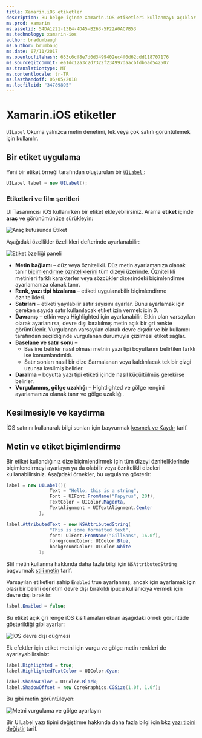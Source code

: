 ```yaml
---
title: Xamarin.iOS etiketler
description: Bu belge içinde Xamarin.iOS etiketleri kullanmayı açıklar. Etiketleri program aracılığıyla ve iOS Tasarımcısı ile nasıl oluşturulacağını açıklar.
ms.prod: xamarin
ms.assetid: 54DA1221-13E4-4D45-B263-5F22A0AC7B53
ms.technology: xamarin-ios
author: bradumbaugh
ms.author: brumbaug
ms.date: 07/11/2017
ms.openlocfilehash: 653c6cf8e7d0d3499402ec4f0d62cdd118707176
ms.sourcegitcommit: ea1dc12a3c2d7322f234997daacbfdb6ad542507
ms.translationtype: MT
ms.contentlocale: tr-TR
ms.lasthandoff: 06/05/2018
ms.locfileid: "34789895"
---
```

# <a name="labels-in-xamarinios"></a>Xamarin.iOS etiketler

`UILabel` Okuma yalnızca metin denetimi, tek veya çok satırlı görüntülemek için kullanılır. 

## <a name="implementing-a-label"></a>Bir etiket uygulama

Yeni bir etiket örneği tarafından oluşturulan bir [ `UILabel` ](https://developer.xamarin.com/api/type/UIKit.UILabel/):

```csharp
UILabel label = new UILabel();
```

### <a name="labels-and-storyboards"></a>Etiketleri ve film şeritleri

UI Tasarımcısı iOS kullanırken bir etiket ekleyebilirsiniz. Arama **etiket** içinde **araç** ve görünümünüze sürükleyin:

![Araç kutusunda Etiket](labels-images/image3.png)

Aşağıdaki özellikler özellikleri defterinde ayarlanabilir:

![Etiket özelliği paneli](labels-images/image2.png)

- **Metin bağlamı** – düz veya öznitelikli. Düz metin ayarlamanıza olanak tanır [biçimlendirme özniteliklerini](#Formatting_Text_and_Label) tüm dizeyi üzerinde. Öznitelikli metinleri farklı karakterler veya sözcükler dizesindeki biçimlendirme ayarlamanıza olanak tanır.
- **Renk, yazı tipi hizalama** – etiketi uygulanabilir biçimlendirme öznitelikleri.
- **Satırları** – etiketi yayılabilir satır sayısını ayarlar. Bunu ayarlamak için gereken sayıda satır kullanılacak etiket izin vermek için 0.
- **Davranış** – etkin veya Highlighted için ayarlanabilir. Etkin olan varsayılan olarak ayarlanırsa, devre dışı bırakılmış metin açık bir gri renkte görüntülenir. Vurgulanan varsayılan olarak devre dışıdır ve bir kullanıcı tarafından seçildiğinde vurgulanan durumuyla çizilmesi etiket sağlar.
- **Baselane ve satır sonu** – 
    - Basline belirler nasıl olması metnin yazı tipi boyutlarını belirtilen farklı ise konumlandırıldı.
    - Satır sonları nasıl bir dize Sarmalanan veya kaldırılacak tek bir çizgi uzunsa kesilmiş belirler.
- **Daralma** – boyutta yazı tipi etiketi içinde nasıl küçültülmüş gerekirse belirler.
- **Vurgulanmış, gölge uzaklığı** – Hightlighted ve gölge rengini ayarlamanıza olanak tanır ve gölge uzaklığı.

## <a name="truncating-and-wrapping"></a>Kesilmesiyle ve kaydırma

İOS satırını kullanarak bilgi sonları için başvurmak [kesmek ve Kaydır](https://developer.xamarin.com/recipes/ios/standard_controls/labels/uilabel-truncate-wrap-text/) tarif.

<a name="Formatting_Text_and_Label"/>

## <a name="formatting-text-and-label"></a>Metin ve etiket biçimlendirme

Bir etiket kullandığınız dize biçimlendirmek için tüm dizeyi özniteliklerinde biçimlendirmeyi ayarlayın ya da olabilir veya öznitelikli dizeleri kullanabilirsiniz. Aşağıdaki örnekler, bu uygulama gösterir:

```csharp
label = new UILabel(){
                Text = "Hello, this is a string",
                Font = UIFont.FromName("Papyrus", 20f),
                TextColor = UIColor.Magenta,
                TextAlignment = UITextAlignment.Center
            };
```

```csharp
label.AttributedText = new NSAttributedString(
                "This is some formatted text",
                font: UIFont.FromName("GillSans", 16.0f),
                foregroundColor: UIColor.Blue,
                backgroundColor: UIColor.White
            );
```

Stil metin kullanma hakkında daha fazla bilgi için `NSAttributedString` başvurmak [stili metin](https://developer.xamarin.com/recipes/ios/standard_controls/text_field/style_text/) tarif.

Varsayılan etiketleri sahip `Enabled` true ayarlanmış, ancak için ayarlamak için olası bir belirli denetim devre dışı bırakıldı ipucu kullanıcıya vermek için devre dışı bırakılır:

```csharp
label.Enabled = false;
```

Bu etiket açık gri renge iOS kısıtlamaları ekran aşağıdaki örnek görüntüde gösterildiği gibi ayarlar:

![İOS devre dışı düğmesi](labels-images/image1.png)

Ek efektler için etiket metni için vurgu ve gölge metin renkleri de ayarlayabilirsiniz:

```csharp
label.Highlighted = true;
label.HighlightedTextColor = UIColor.Cyan;

label.ShadowColor = UIColor.Black;
label.ShadowOffset = new CoreGraphics.CGSize(1.0f, 1.0f);
```

Bu gibi metin görüntüleyen:

![Metni vurgulama ve gölge ayarlayın](labels-images/image4.png)

Bir UILabel yazı tipini değiştirme hakkında daha fazla bilgi için bkz [yazı tipini değiştir](https://developer.xamarin.com/recipes/ios/standard_controls/labels/change_the_font/) tarif.





